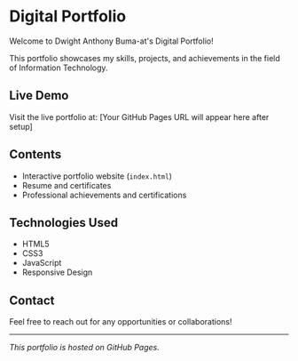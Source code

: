 # Digital Portfolio

Welcome to Dwight Anthony Buma-at's Digital Portfolio!

This portfolio showcases my skills, projects, and achievements in the field of Information Technology.

## Live Demo

Visit the live portfolio at: [Your GitHub Pages URL will appear here after setup]

## Contents

- Interactive portfolio website (`index.html`)
- Resume and certificates
- Professional achievements and certifications

## Technologies Used

- HTML5
- CSS3
- JavaScript
- Responsive Design

## Contact

Feel free to reach out for any opportunities or collaborations!

---

*This portfolio is hosted on GitHub Pages.*
